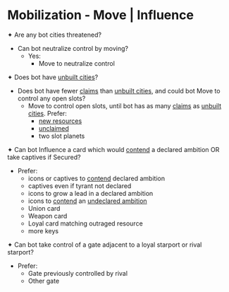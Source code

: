 # Mobilization - Move | Influence

✦ Are any bot cities threatened?

- Can bot neutralize control by moving?
	- Yes:
		- Move to neutralize control

✦ Does bot have <ins>unbuilt cities</ins>?

- Does bot have fewer <ins>claims</ins> than <ins>unbuilt cities</ins>, and could bot Move to control any open slots?
	- Move to control open slots, until bot has as many <ins>claims</ins> as <ins>unbuilt cities</ins>. Prefer:
		- <ins>new resources</ins>
		- <ins>unclaimed</ins>
		- two slot planets

✦ Can bot Influence a card which would <ins>contend</ins> a declared ambition OR take captives if Secured?

- Prefer:
	- icons or captives to <ins>contend</ins> declared ambition
	- captives even if tyrant not declared
	- icons to grow a lead in a declared ambition
	- icons to <ins>contend</ins> an <ins>undeclared ambition</ins>
	- Union card
	- Weapon card
	- Loyal card matching outraged resource
	- more keys

✦ Can bot take control of a gate adjacent to a loyal starport or rival starport?

- Prefer:
	- Gate previously controlled by rival
	- Other gate

<div class="pagebreak"> </div>
